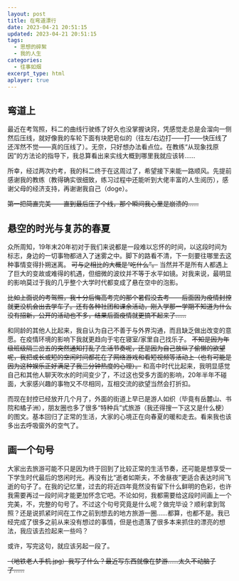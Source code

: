 ```yaml
---
layout: post
title: 在弯道漂行
date: 2023-04-21 20:51:15
updated: 2023-04-21 20:51:15
tags:
  - 思想的碎絮
  - 我的人生
categories:
  - 往事如烟
excerpt_type: html
aplayer: true
---
```


<meting-js id="1403087332" server="netease" type="song" theme="#C20C0C"></meting-js>

## 弯道上

最近在考驾照，科二的曲线行驶练了好久也没掌握诀窍，凭感觉走总是会溜向一侧然后压线，就好像我的车轮下面有块肥皂似的（往左/右边打——打——快压线了还浑然不觉——真的压线了）。无奈，只好想办法看点位。在教练“从现象找原因”的方法论的指导下，我总算看出来实线大概到哪里我就应该转……

所幸，经过两次约考，我的科二终于在这周过了，希望接下来能一路顺风。先提前感谢我的教练（教得确实很细致，练习过程中还能听到大佬丰富的人生阅历），感谢父母的经济支持，再谢谢我自己（doge）。

~~第一把简直完美——直到最后压了个线，那个瞬间我心里是崩溃的……~~

<!-- more -->

## 悬空的时光与复苏的春夏

众所周知，19年末20年初对于我们来说都是一段难以忘怀的时间，以这段时间为标志，身边的一切事物都进入了迷雾之中。脚下的路看不清，下一刻要往哪里去这种事情变得扑朔迷离。 ~~可与之相比的大概是“吃什么”。~~ 当然并不是所有人都遇上了巨大的变故或难得的机遇，但细微的波纹并不等于水平如镜。对我来说，最明显的影响莫过于我的几乎整个大学时代都变成了悬在空中的泡影。

~~比如上面说的考驾照，我十分后悔高考完的那个暑假没去考——后面因为疫情封控就更没机会出去学车了。还有各种社团和课余活动，刚入学那一学期不知道为什么没有招新，公开的活动也不多，结果后面疫情就更搞不起来了……~~

和同龄的其他人比起来，我自认为自己不善于与外界沟通，而且缺乏做出改变的意愿。在疫情环境的影响下我就更趋向于宅在寝室/家里自己找乐子。 ~~不知是因为年级班级隔三岔五的突然通知打乱了生活节奏呢，还是因为自己放纵了偷懒的欲望呢，我把或长或短的空闲时间都花在了网络游戏和看短视频等活动上（也有可能是因为这种娱乐正好满足了我三分钟热度的心理）。~~ 和高中时代比起来，我明显感觉自己和其他人聊天吹水的时间变少了，不过这也受多方面的影响，20年半年不碰面，大家感兴趣的事物又不尽相同，互相交流的欲望当然会打折扣。

而现在封控已经放开几个月了，外面的街道上早已是游人如织（毕竟有岳麓山、书院和橘子洲），朋友圈也多了很多“特种兵”式旅游（我还得搜一下这又是什么梗）的图文。基本回归了正常的生活，大家的心境正在向春夏的暖和走去。看来我也该多出去呼吸窗外的空气了。

## 画一个句号

大家出去旅游可能不只是因为终于回到了比较正常的生活节奏，还可能是想享受一下学生时代最后的悠闲时光。再没有比“逝者如斯夫，不舍昼夜”更适合表达时间飞逝的句子了。在我的记忆里，过去的将近四年竟然没有留下什么鲜明的色彩，也许我需要再过一段时间才能更加怀念它吧。不论如何，我都需要给这段时间画上一个完美，不，完整的句号了。不过这个句号究竟是什么呢？做完毕设？顺利拿到驾照？还是说抓紧时间在工作之前到想去的地方旅游一圈……都算，也都不是。我已经完成了很多之前从来没有想过的事情，但是也遗落了很多本来抓住的漂亮的想法，我应该去捡起来一些吗？

或许，写完这句，就应该另起一段了。

~~（地铁老人手机.jpg）我写了什么？最近写东西就像在梦游……太久不动脑子了……~~
